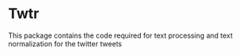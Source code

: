 # Twtr

This package contains the code required for text processing and text normalization for the twitter tweets
